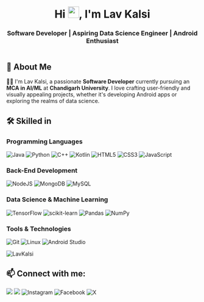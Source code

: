 

<h1 align="center">Hi <img src="https://media.giphy.com/media/hvRJCLFzcasrR4ia7z/giphy.gif" width="29px" height="30px" />, I'm Lav Kalsi</h1>
<h3 align="center">Software Developer | Aspiring Data Science Engineer | Android Enthusiast</h3>

<a href="https://github.com/LavKalsi"><img src="https://komarev.com/ghpvc/?username=LavKalsi&style=for-the-badge&color=orange" alt=""/></a>

## 🚀 About Me

👨‍💻 I'm Lav Kalsi, a passionate **Software Developer** currently pursuing an **MCA in AI/ML** at **Chandigarh University**. I love crafting user-friendly and visually appealing projects, whether it's developing Android apps or exploring the realms of data science.

## 🛠️ Skilled in

### Programming Languages

![Java](https://img.shields.io/badge/Java-ED8B00?style=for-the-badge&logo=java&logoColor=white)
![Python](https://img.shields.io/badge/Python-3776AB?style=for-the-badge&logo=python&logoColor=white)
![C++](https://img.shields.io/badge/C++-00599C?style=for-the-badge&logo=cplusplus&logoColor=white)
![Kotlin](https://img.shields.io/badge/Kotlin-0095D5?style=for-the-badge&logo=kotlin&logoColor=white)
![HTML5](https://img.shields.io/badge/HTML5-E34F26?style=for-the-badge&logo=html5&logoColor=white)
![CSS3](https://img.shields.io/badge/CSS3-1572B6?style=for-the-badge&logo=css3&logoColor=white)
![JavaScript](https://img.shields.io/badge/JavaScript-323330?style=for-the-badge&logo=javascript&logoColor=F7DF1E)

### Back-End Development

![NodeJS](https://img.shields.io/badge/Node.js-339933?style=for-the-badge&logo=nodedotjs&logoColor=white)
![MongoDB](https://img.shields.io/badge/MongoDB-47A248?style=for-the-badge&logo=mongodb&logoColor=white)
![MySQL](https://img.shields.io/badge/MySQL-00000F?style=for-the-badge&logo=mysql&logoColor=white)

### Data Science & Machine Learning

![TensorFlow](https://img.shields.io/badge/TensorFlow-FF6F00?style=for-the-badge&logo=tensorflow&logoColor=white)
![scikit-learn](https://img.shields.io/badge/scikit--learn-%23F7931E.svg?style=for-the-badge&logo=scikit-learn&logoColor=white)
![Pandas](https://img.shields.io/badge/Pandas-150458?style=for-the-badge&logo=pandas&logoColor=white)
![NumPy](https://img.shields.io/badge/NumPy-013243?style=for-the-badge&logo=numpy&logoColor=white)

### Tools & Technologies

![Git](https://img.shields.io/badge/Git-E44C30?style=for-the-badge&logo=git&logoColor=white)
![Linux](https://img.shields.io/badge/Linux-FCC624?style=for-the-badge&logo=linux&logoColor=black)
![Android Studio](https://img.shields.io/badge/Android_Studio-3DDC84?style=for-the-badge&logo=android-studio&logoColor=white)

<img src="https://github-readme-stats.vercel.app/api/top-langs?username=LavKalsi&show_icons=true&hide_progress=true" alt="LavKalsi" />



## 📫 Connect with me:

<p align="center">

[<img src="https://img.shields.io/badge/LinkedIn-%230077B5.svg?style=for-the-badge&logo=linkedin&logoColor=white" />](https://www.linkedin.com/in/your-profile-link)
[<img src="https://img.shields.io/badge/Portfolio-%23000000.svg?style=for-the-badge&logo=google-chrome&logoColor=white" />](https://your-portfolio-link.com)
![Instagram](https://img.shields.io/badge/Instagram-E4405F?style=for-the-badge&logo=instagram&logoColor=white)
![Facebook](https://img.shields.io/badge/Facebook-1877F2?style=for-the-badge&logo=facebook&logoColor=white)
![X](https://img.shields.io/badge/X-000000?style=for-the-badge&logo=x&logoColor=white)

</p>
